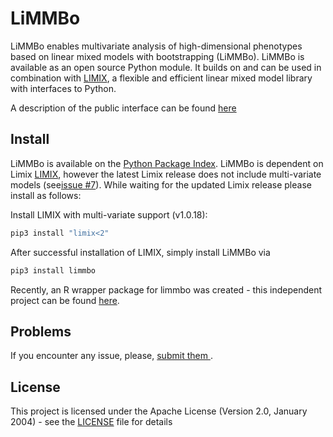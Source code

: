 # LiMMBo

LiMMBo enables multivariate analysis of high-dimensional phenotypes based on
linear mixed models with bootstrapping (LiMMBo). LiMMBo is available as an open
source Python module. It builds on and can be used in combination with
[LIMIX](https://github.com/limix/limix), a flexible and efficient linear mixed
model library with interfaces to Python.

A description of the public interface can be found [here
](https://limmbo.readthedocs.io/en/latest/index.html)

## Install

LiMMBo is available on the [Python Package Index](https://pypi.python.org).
LiMMBo is dependent on Limix [LIMIX](https://github.com/limix/limix), however
the latest Limix release does not include multi-variate models (see[issue #7](https://github.com/HannahVMeyer/limmbo/issues/7)).
While waiting for the updated Limix release please install as follows:

Install LIMIX with multi-variate support (v1.0.18):
```bash
pip3 install "limix<2"
```

After successful installation of LIMIX, simply install LiMMBo via
```bash
pip3 install limmbo
```
Recently, an R wrapper package for limmbo was created - this independent project
can be found [here](https://github.com/fboehm/limmbo2).

## Problems

If you encounter any issue, please, [submit them
](https://github.com/HannahVMeyer/limmbo/issues).


## License

This project is licensed under the Apache License (Version 2.0, January 2004) -
see the [LICENSE](LICENSE) file for details
